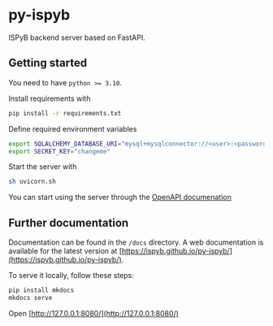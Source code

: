 # py-ispyb

ISPyB backend server based on FastAPI.

## Getting started

You need to have `python >= 3.10`.

Install requirements with

```bash
pip install -r requirements.txt
```

Define required environment variables

```bash
export SQLALCHEMY_DATABASE_URI="mysql+mysqlconnector://<user>:<password>@<hostname>/<db_name>"
export SECRET_KEY="changeme"
```

Start the server with

```bash
sh uvicorn.sh
```

You can start using the server through the [OpenAPI documenation](http://localhost:8000/docs)

## Further documentation

Documentation can be found in the `/docs` directory.
A web documentation is available for the latest version at [https://ispyb.github.io/py-ispyb/](https://ispyb.github.io/py-ispyb/).

To serve it locally, follow these steps:

```bash
pip install mkdocs
mkdocs serve
```

Open [http://127.0.0.1:8080/](http://127.0.0.1:8080/)
